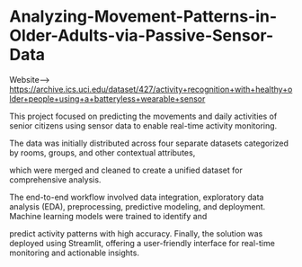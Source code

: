 # Analyzing-Movement-Patterns-in-Older-Adults-via-Passive-Sensor-Data

Website--> https://archive.ics.uci.edu/dataset/427/activity+recognition+with+healthy+older+people+using+a+batteryless+wearable+sensor

This project focused on predicting the movements and daily activities of senior citizens using sensor data to enable real-time activity monitoring. 

The data was initially distributed across four separate datasets categorized by rooms, groups, and other contextual attributes, 

which were merged and cleaned to create a unified dataset for comprehensive analysis.

The end-to-end workflow involved data integration, exploratory data analysis (EDA), preprocessing, predictive modeling, and deployment. Machine learning models were trained to identify and 

predict activity patterns with high accuracy. Finally, the solution was deployed using Streamlit, offering a user-friendly interface for real-time monitoring and actionable insights.
